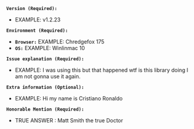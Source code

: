 **`Version (Required):`**
  - EXAMPLE: v1.2.23

**`Environment (Required):`**
  - **`Browser:`** EXAMPLE: Chredgefox 175 
  - **`OS:`** EXAMPLE: Winlinmac 10 

**`Issue explanation (Required):`**
  - EXAMPLE: I was using this but that happened wtf is this library doing I am not gonna use it again.

**`Extra information (Optional):`**
  - EXAMPLE: Hi my name is Cristiano Ronaldo

**`Honorable Mention (Required):`** <!-- Just kidding optional or is it? -->
  - TRUE ANSWER <!--Example-->: Matt Smith the true Doctor